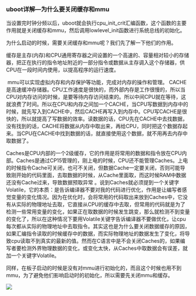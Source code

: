 ### uboot详解—为什么要关闭缓存和mmu

​	当设置完时钟分频以后，uboot就会执行cpu_init_crit汇编函数，这个函数的主要作用就是关闭缓存和mmu，然后调用lowlevel_init函数进行系统总线的初始化。

​	为什么启动的时候，需要关闭缓存和mmu呢？我们先了解一下他们的作用。

​	缓存是主存(内存)和CPU通用寄存器之间设置的一个高速的、容量相对较小的存储器，把正在执行的指令地址附近的一部分指令或数据从主存调入这个存储器，供CPU在一段时间内使用，以提高程序的运行速度。

​	mmu可以实现虚拟内存和内存保护等功能，完成对内存的操作和管理。
CACHE是高速缓冲存储器。CPU工作速度是很快的，而外部内存是工作很慢的，所以当CPU对内存访问的时候，是要等待内存访问结束的。所以中间CPU就在等待，这就浪费了时间。所以在CPU和内存之间加一个CACHE，当CPU写数据到内存中的时候，就先写入到CACHE中，然后CACHE再写入到内存中。CPU写CACHE是很快的，所以就提高了写数据的效率。读数据的话，CPU先在CACHE中去找数据，没有找到的话，CACHE将数据从内存中取出来，再给CPU，同时把这个数据存起来。当CPU在CACHE中找到数据的话，就直接使用这个数据，就不用再去内存中取数据了。

​	Caches是CPU内部的一个2级缓存，它的作用是将常用的数据和指令放在CPU内部。Caches是通过CP15管理的，刚上电的时候，CPU还不能管理Caches。上电的时候指令Cache可关闭，也可不关闭，但数据Cache一定要关闭，否则可能导致刚开始的代码里面，去取数据的时候，从Cache里面取，而这时候RAM中数据还没有Cache过来，导致数据预取异常 。说到Caches就必须提到一个关键字Volatile，它的本质：是告诉编译器不要对我的代码进行优化，作用是让编写者感觉变量的变化情况。因为在优化时，会将常用的代码取出来放到Caches中，它没有从实际的物理地址去取，它直接从CPU的缓存中去取，但常用的代码就是为了检测一些常用变量的变化，如果正在取数据的时候发生跳变，那么就检测不到变量的变化了，所以在这种情况下要用Volatile关键字告诉编译器不要做优化，让cpu每次都从实际的物理地址中去取指令。其实这也是为什么要关闭数据缓存的原因，如果汇编指令读取的时候缓存中的数据，而实际物理地址的数据发生了变化，将导致cpu读取不到真实的最新的值。然而在C语言中是不会关闭Caches的，如果编写者要检测外界物理数据的变化，或变化太快，从Caches中取数据会有误差，就加一个关键字Volatile。

​	同样，在板子启动的时候是没有对mmu进行初始化的，而且这个时候也用不到mmu，为了避免他们影响启动时的初始化，所以需要先关闭mmu和缓存。

![](http://wx1.sinaimg.cn/mw690/b00a7483gy1fuahlpf05gj20ha0h0gnb.jpg)